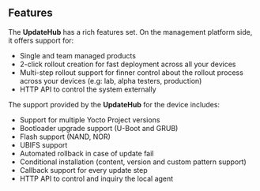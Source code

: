 ## Features

The **UpdateHub** has a rich features set. On the management platform side, it offers support for:

* Single and team managed products
* 2-click rollout creation for fast deployment across all your devices
* Multi-step rollout support for finner control about the rollout process across your devices (e.g: lab, alpha testers, production)
* HTTP API to control the system externally

The support provided by the **UpdateHub** for the device includes:

* Support for multiple Yocto Project versions
* Bootloader upgrade support (U-Boot and GRUB)
* Flash support (NAND, NOR)
* UBIFS support
* Automated rollback in case of update fail
* Conditional installation (content, version and custom pattern support)
* Callback support for every update step
* HTTP API to control and inquiry the local agent
